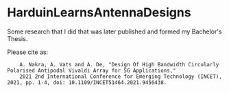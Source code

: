 # HarduinLearnsAntennaDesigns

Some research that I did that was later published and formed my Bachelor's Thesis.

Please cite as: 

        A. Nakra, A. Vats and A. De, "Design Of High Bandwidth Circularly Polarised Antipodal Vivaldi Array for 5G Applications," 
        2021 2nd International Conference for Emerging Technology (INCET), 2021, pp. 1-4, doi: 10.1109/INCET51464.2021.9456438.
